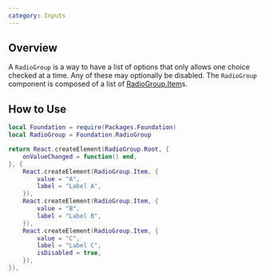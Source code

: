 ```yaml
---
category: Inputs
---
```


## Overview

A `RadioGroup` is a way to have a list of options that only allows one choice checked at a time. Any of these may optionally be disabled. The `RadioGroup` component is composed of a list of [RadioGroup.Item](#item)s.

## How to Use

```lua
local Foundation = require(Packages.Foundation)
local RadioGroup = Foundation.RadioGroup

return React.createElement(RadioGroup.Root, {
    onValueChanged = function() end,
}, {
    React.createElement(RadioGroup.Item, {
        value = "A",
        label = "Label A",
    }),
    React.createElement(RadioGroup.Item, {
        value = "B",
        label = "Label B",
    }),
    React.createElement(RadioGroup.Item, {
        value = "C",
        label = "Label C",
        isDisabled = true,
    }),
}),
```


